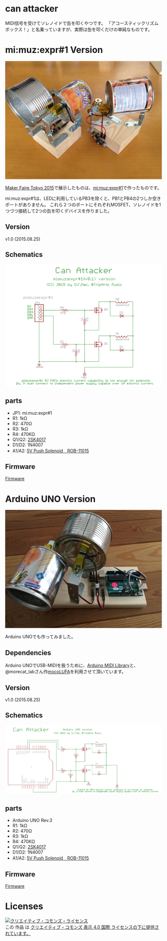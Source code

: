 # can attacker

MIDI信号を受けてソレノイドで缶を叩くやつです。
「アコースティックリズムボックス！」と名乗っていますが、実際は缶を叩くだけの単純なものです。

# mi:muz:expr#1 Version

![can attacker](can.JPG)

[Maker Faire Tokyo 2015](http://makezine.jp/event/makers2015/d_f_mac_at_triparts_music/)で展示したものは、[mi:muz:expr#1](https://github.com/tadfmac/mi-muz/tree/master/boards/expr1)で作ったものです。

mi:muz:expr#1は、LEDに利用しているPB3を除くと、PB1とPB4の2つしか空きポートがありません。
これら２つのポートにそれぞれMOSFET、ソレノイドを1つづつ接続して2つの缶を叩くデバイスを作りました。

## Version

v1.0 (2015.08.25)

## Schematics

![can attacker mi:muz:expr#1 version](canattacker.png)

## parts

- JP1: mi:muz:expr#1
- R1: 1kΩ
- R2: 470Ω
- R3: 1kΩ
- R4: 470KΩ
- Q1/Q2: [2SK4017](http://akizukidenshi.com/catalog/g/gI-07597/)
- D1/D2: 1N4007
- A1/A2: [5V Push Solenoid　ROB-11015](https://www.sparkfun.com/products/11015)

## Firmware

[Firmware](https://github.com/tadfmac/mi-muz/tree/master/applications/canattacker/can1_h/can1_h.ino)

# Arduino UNO Version

![can attacker Arduino UNO Version](can_uno.jpg)

Arduino UNOでも作ってみました。

## Dependencies

Arduino UNOでUSB-MIDIを扱うために、[Arduino MIDI Library](http://playground.arduino.cc/Main/MIDILibrary)と、@morecat_labさん作[mocoLUFA](https://github.com/kuwatay)を利用させて頂いています。

## Version

v1.0 (2015.08.25)

## Schematics

![can attacker mi:muz:expr#1 version](canattacker_uno.png)

## parts

- Arduino UNO Rev.3
- R1: 1kΩ
- R2: 470Ω
- R3: 1kΩ
- R4: 470KΩ
- Q1/Q2: [2SK4017](http://akizukidenshi.com/catalog/g/gI-07597/)
- D1/D2: 1N4007
- A1/A2: [5V Push Solenoid　ROB-11015](https://www.sparkfun.com/products/11015)

## Firmware

[Firmware](https://github.com/tadfmac/mi-muz/tree/master/applications/canattacker/can2_arduino/can2_arduino.ino)

# Licenses

<a rel="license" href="http://creativecommons.org/licenses/by/4.0/"><img alt="クリエイティブ・コモンズ・ライセンス" style="border-width:0" src="https://i.creativecommons.org/l/by/4.0/88x31.png" /></a><br />この 作品 は <a rel="license" href="http://creativecommons.org/licenses/by/4.0/">クリエイティブ・コモンズ 表示 4.0 国際 ライセンスの下に提供されています。</a>






